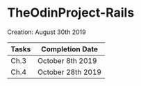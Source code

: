 # TheOdinProject-Rails
Creation: August 30th 2019

| Tasks | Completion Date |
| ------| --------------- |
| Ch.3 | October 8th 2019 |
| Ch.4 | October 28th 2019|
